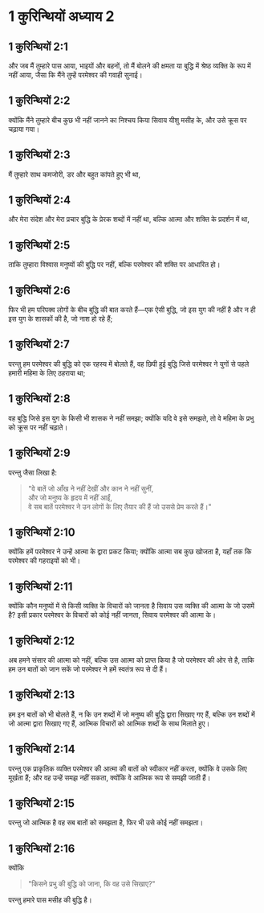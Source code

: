 # 1 कुरिन्थियों अध्याय 2

## 1 कुरिन्थियों 2:1

और जब मैं तुम्हारे पास आया, भाइयों और बहनों, तो मैं बोलने की क्षमता या बुद्धि में श्रेष्ठ व्यक्ति के रूप में नहीं आया, जैसा कि मैंने तुम्हें परमेश्वर की गवाही सुनाई।

## 1 कुरिन्थियों 2:2

क्योंकि मैंने तुम्हारे बीच कुछ भी नहीं जानने का निश्चय किया सिवाय यीशु मसीह के, और उसे क्रूस पर चढ़ाया गया।

## 1 कुरिन्थियों 2:3

मैं तुम्हारे साथ कमजोरी, डर और बहुत कांपते हुए भी था,

## 1 कुरिन्थियों 2:4

और मेरा संदेश और मेरा प्रचार बुद्धि के प्रेरक शब्दों में नहीं था, बल्कि आत्मा और शक्ति के प्रदर्शन में था,

## 1 कुरिन्थियों 2:5

ताकि तुम्हारा विश्वास मनुष्यों की बुद्धि पर नहीं, बल्कि परमेश्वर की शक्ति पर आधारित हो।

## 1 कुरिन्थियों 2:6

फिर भी हम परिपक्व लोगों के बीच बुद्धि की बात करते हैं—एक ऐसी बुद्धि, जो इस युग की नहीं है और न ही इस युग के शासकों की है, जो नाश हो रहे हैं;

## 1 कुरिन्थियों 2:7

परन्तु हम परमेश्वर की बुद्धि को एक रहस्य में बोलते हैं, वह छिपी हुई बुद्धि जिसे परमेश्वर ने युगों से पहले हमारी महिमा के लिए ठहराया था;

## 1 कुरिन्थियों 2:8

वह बुद्धि जिसे इस युग के किसी भी शासक ने नहीं समझा; क्योंकि यदि वे इसे समझते, तो वे महिमा के प्रभु को क्रूस पर नहीं चढ़ाते।

## 1 कुरिन्थियों 2:9

परन्तु जैसा लिखा है:

> "वे बातें जो आँख ने नहीं देखीं और कान ने नहीं सुनीं,  
> और जो मनुष्य के हृदय में नहीं आईं,  
> वे सब बातें परमेश्वर ने उन लोगों के लिए तैयार की हैं जो उससे प्रेम करते हैं।"

## 1 कुरिन्थियों 2:10

क्योंकि हमें परमेश्वर ने उन्हें आत्मा के द्वारा प्रकट किया; क्योंकि आत्मा सब कुछ खोजता है, यहाँ तक कि परमेश्वर की गहराइयों को भी।

## 1 कुरिन्थियों 2:11

क्योंकि कौन मनुष्यों में से किसी व्यक्ति के विचारों को जानता है सिवाय उस व्यक्ति की आत्मा के जो उसमें है? इसी प्रकार परमेश्वर के विचारों को कोई नहीं जानता, सिवाय परमेश्वर की आत्मा के।

## 1 कुरिन्थियों 2:12

अब हमने संसार की आत्मा को नहीं, बल्कि उस आत्मा को प्राप्त किया है जो परमेश्वर की ओर से है, ताकि हम उन बातों को जान सकें जो परमेश्वर ने हमें स्वतंत्र रूप से दी हैं।

## 1 कुरिन्थियों 2:13

हम इन बातों को भी बोलते हैं, न कि उन शब्दों में जो मनुष्य की बुद्धि द्वारा सिखाए गए हैं, बल्कि उन शब्दों में जो आत्मा द्वारा सिखाए गए हैं, आत्मिक विचारों को आत्मिक शब्दों के साथ मिलाते हुए।

## 1 कुरिन्थियों 2:14

परन्तु एक प्राकृतिक व्यक्ति परमेश्वर की आत्मा की बातों को स्वीकार नहीं करता, क्योंकि वे उसके लिए मूर्खता हैं; और वह उन्हें समझ नहीं सकता, क्योंकि वे आत्मिक रूप से समझी जाती हैं।

## 1 कुरिन्थियों 2:15

परन्तु जो आत्मिक है वह सब बातों को समझता है, फिर भी उसे कोई नहीं समझता।

## 1 कुरिन्थियों 2:16

क्योंकि

> "किसने प्रभु की बुद्धि को जाना, कि वह उसे सिखाए?"

परन्तु हमारे पास मसीह की बुद्धि है।
